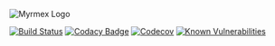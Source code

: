 ![Myrmex Logo](manual/asset/myrmex.png?style=centerme)

[![Build Status](https://travis-ci.org/myrmex-org/myrmex.svg)](https://travis-ci.org/myrmex-org/myrmex)
[![Codacy Badge](https://api.codacy.com/project/badge/Grade/249a9410043a43dca599d29f53a7bf98)](https://www.codacy.com/app/alexisno/myrmex?utm_source=github.com&amp;utm_medium=referral&amp;utm_content=myrmex-org/myrmex&amp;utm_campaign=Badge_Grade)
[![Codecov](https://codecov.io/gh/myrmex-org/myrmex/branch/master/graph/badge.svg)](https://codecov.io/gh/myrmex-org/myrmex)
[![Known Vulnerabilities](https://snyk.io/test/github/myrmex-org/myrmex/badge.svg?targetFile=packages%2Fmyrmex%2Fpackage.json)](https://snyk.io/test/github/myrmex-org/myrmex?targetFile=packages%2Fmyrmex%2Fpackage.json)
